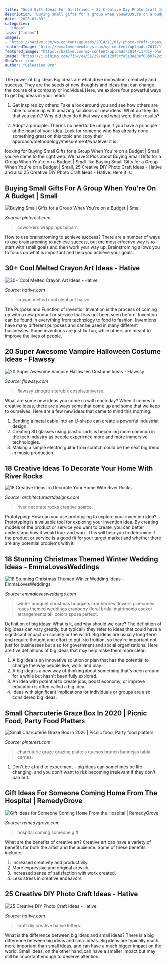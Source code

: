 ```yaml
---
title: "Good Gift Ideas For Girlfriend ~ 25 Creative Diy Photo Craft Ideas"
description: "Buying small gifts for a group when you&#039;re on a budget"
date: "2023-01-03"
categories:
- "ideas"
tags: ["ideas"]
images:
- "https://hative.com/wp-content/uploads/2014/11/diy-photo-craft-ideas/16-diy-photo-craft-ideas.jpg"
featuredImage: "http://emmalovesweddings.com/wp-content/uploads/2017/11/red-and-green-wedding-bouquet-ideas.jpg"
featured_image: "https://hative.com/wp-content/uploads/2014/11/diy-photo-craft-ideas/16-diy-photo-craft-ideas.jpg"
image: "https://i.pinimg.com/736x/ea/51/29/ea5129f5cfa5e3ae3ef08b9772c51577.jpg"
ShowToc: true
author: "Celestino Orn"
---
```



The power of big ideas
Big ideas are what drive innovation, creativity and success. They are the seeds of new thoughts and ideas that can change the course of a company or individual. Here, we explore four powerful ways to get big ideas in your head:
1. Get inspired by others: Take a look around you and see how others are able to come up with amazing solutions or new ideas. What do they do that you can't? Why did they do it that way and what were their results?

2. Adopt a principle: There's no need to be unique if you have a principle at the heart of your idea. Look for someone who has already done something great on this topic and copy their approach/methodology/mesurement/whatever it is.

	

		
looking for Buying Small Gifts for a Group When You&#039;re on a Budget | Small you've came to the right web. We have 8 Pics about Buying Small Gifts for a Group When You&#039;re on a Budget | Small like Buying Small Gifts for a Group When You&#039;re on a Budget | Small, 25 Creative DIY Photo Craft Ideas - Hative and also 25 Creative DIY Photo Craft Ideas - Hative. Here it is:
		
    
## Buying Small Gifts For A Group When You&#039;re On A Budget | Small

<img loading=lazy src="https://i.pinimg.com/736x/ea/51/29/ea5129f5cfa5e3ae3ef08b9772c51577.jpg" onerror="this.onerror=null;this.src='https://tse3.mm.bing.net/th?id=OIP.Z7YUMy8r8_wefFhi9UABawHaLH&amp;pid=15.1';" alt="Buying Small Gifts for a Group When You&#039;re on a Budget | Small">

_Source: pinterest.com_

>coworkers wrappings tulparr. 

	

How to use brainstroming to achieve success?
There are a number of ways to use brainstroming to achieve success, but the most effective way is to start with small goals and then work your way up. Brainstroming allows you to focus on what is important and help you achieve your goals.

    
## 30+ Cool Melted Crayon Art Ideas - Hative

<img loading=lazy src="https://hative.com/wp-content/uploads/2014/04/melted-crayon-art/21-melted-crayon-elephant.jpg" onerror="this.onerror=null;this.src='https://tse2.mm.bing.net/th?id=OIP.rmCI2l8XCxUpGLYhAp3JCAHaJ4&amp;pid=15.1';" alt="30+ Cool Melted Crayon Art Ideas - Hative">

_Source: hative.com_

>crayon melted cool elephant hative. 

	

The Purpose and Function of Invention
Invention is the process of coming up with a new product or service that has not been seen before. Invention can be found in everything from technology to food to fashion. Inventions have many different purposes and can be used in many different businesses. Some inventions are just for fun, while others are meant to improve the lives of people.

    
## 20 Super Awesome Vampire Halloween Costume Ideas - Flawssy

<img loading=lazy src="https://www.flawssy.com/wp-content/uploads/2016/05/Vampire-Queen-Halloween-Costume.jpg" onerror="this.onerror=null;this.src='https://tse1.mm.bing.net/th?id=OIP.QCseCam5IEWTJlrrZsgeBAHaKt&amp;pid=15.1';" alt="20 Super Awesome Vampire Halloween Costume Ideas - Flawssy">

_Source: flawssy.com_

>flawssy zinogre siterubix cosplayuniverse. 

	

What are some new ideas you come up with each day?
When it comes to creative ideas, there are always some that come up and some that we keep to ourselves. Here are a few new ideas that came to mind this morning: 
1. Bending a metal cable into an U-shape can create a powerful industrial design.
2. Creating 3D glasses using plastic parts is becoming more common in the tech industry as people experience more and more immersive technologies.
3. Making a simple electric guitar from scratch could be the next big trend in music production.

    
## 18 Creative Ideas To Decorate Your Home With River Rocks

<img loading=lazy src="http://www.architectureartdesigns.com/wp-content/uploads/2015/09/1372.jpg" onerror="this.onerror=null;this.src='https://tse1.mm.bing.net/th?id=OIP.WxvEuH-ywTrCl6H9x5JahgHaLD&amp;pid=15.1';" alt="18 Creative Ideas To Decorate Your Home With River Rocks">

_Source: architectureartdesigns.com_

>river decorate rocks creative source. 

	

Prototyping: How can you use prototyping to explore your invention idea?
Prototyping is a valuable tool for exploring your invention idea. By creating models of the product or service you want to create, you can better understand how it would look and work. This will help you to determine if the product or service is a good fit for your target market and whether there are any potential problems with it.

    
## 18 Stunning Christmas Themed Winter Wedding Ideas - EmmaLovesWeddings

<img loading=lazy src="http://emmalovesweddings.com/wp-content/uploads/2017/11/red-and-green-wedding-bouquet-ideas.jpg" onerror="this.onerror=null;this.src='https://tse1.mm.bing.net/th?id=OIP.j78Yl95Zm2gICgGl7HZ6RAHaLL&amp;pid=15.1';" alt="18 Stunning Christmas Themed Winter Wedding Ideas - EmmaLovesWeddings">

_Source: emmalovesweddings.com_

>winter bouquet christmas bouquets cranberries flowers pinecones roses themed weddings cranberry floral bridal matrimonio csokor arrangements téli colors sposa perfect. 

	

Definition of big ideas: What is it, and why should we care?
The definition of big ideas can vary greatly, but typically they refer to ideas that could have a significant impact on society or the world. Big ideas are usually long-term and require thought and effort to put into fruition, so they're important not just for businesses but also for government and social organizations. Here are five definitions of big ideas that may help make them more clear:
1) A big idea is an innovative solution or plan that has the potential to change the way people live, work, and play.
2) A big idea is a new way of thinking about something that's been around for a while but hasn't been fully explored.
3) An idea with potential to create jobs, boost economy, or improve education is often called a big idea. 
4) Ideas with significant implications for individuals or groups are also considered big ideas.

    
## Small Charcuterie Graze Box In 2020 | Picnic Food, Party Food Platters

<img loading=lazy src="https://i.pinimg.com/736x/55/70/30/5570305c41542051b54fbe96e0b8c510.jpg" onerror="this.onerror=null;this.src='https://tse4.mm.bing.net/th?id=OIP.J_x0jyHMT6BJV-9Y5ZyN3AHaJ3&amp;pid=15.1';" alt="Small Charcuterie Graze Box in 2020 | Picnic food, Party food platters">

_Source: pinterest.com_

>charcuterie graze grazing platters quesos brunch bandejas tabla carnes. 

	

1. Don't be afraid to experiment – big ideas can sometimes be life-changing, and you don't want to risk becoming irrelevant if they don't pan out.

    
## Gift Ideas For Someone Coming Home From The Hospital | RemedyGrove

<img loading=lazy src="https://usercontent1.hubstatic.com/12787726_f520.jpg" onerror="this.onerror=null;this.src='https://tse2.mm.bing.net/th?id=OIP.aj4bFZsceeTi4TmfneG1WgHaKu&amp;pid=15.1';" alt="Gift Ideas for Someone Coming Home From the Hospital | RemedyGrove">

_Source: remedygrove.com_

>hospital coming someone gift. 

	

What are the benefits of creative art?
Creative art can have a variety of benefits for both the artist and the audience. Some of these benefits include: 
1. Increased creativity and productivity.
2. More expressive and original artwork.
3. Increased sense of satisfaction with work created. 
4. Less stress in creative endeavors.

    
## 25 Creative DIY Photo Craft Ideas - Hative

<img loading=lazy src="https://hative.com/wp-content/uploads/2014/11/diy-photo-craft-ideas/16-diy-photo-craft-ideas.jpg" onerror="this.onerror=null;this.src='https://tse2.mm.bing.net/th?id=OIP.IXDMYgTFNAs-CFRM31eETwHaJ3&amp;pid=15.1';" alt="25 Creative DIY Photo Craft Ideas - Hative">

_Source: hative.com_

>craft diy creative hative letters. 

	

What is the difference between big ideas and small ideas?
There is a big difference between big ideas and small ideas. Big ideas are typically much more important than small ideas, and can have a much bigger impact on the world. Small ideas, on the other hand, can have a smaller impact but may still be important enough to deserve attention.

